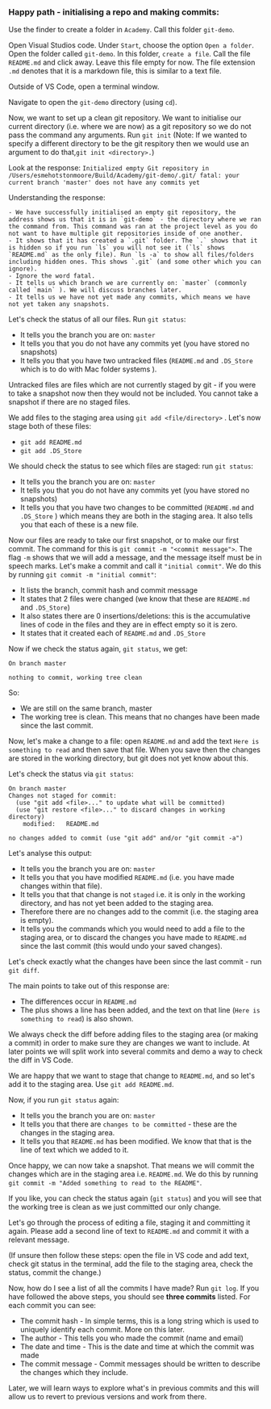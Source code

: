 ### Happy path - initialising a repo and making commits:

Use the finder to create a folder in `Academy`. Call this folder `git-demo`.

Open Visual Studios code. Under `Start`, choose the option `Open a folder`. Open the folder called `git-demo`. In this folder, `create a file`. Call the file `README.md` and click away. Leave this file empty for now. The file extension `.md` denotes that it is a markdown file, this is similar to a text file. 

Outside of VS Code, open a terminal window.

Navigate to open the `git-demo` directory (using `cd`).

Now, we want to set up a clean git repository. We want to initialise our current directory (i.e. where we are now) as a git repository so we do not pass the command any arguments. Run `git init` (Note: If we wanted to specify a different directory to be the git respitory then we would use an argument to do that,`git init <directory>.`)

Look at the response: `Initialized empty Git repository in /Users/esmehotstonmoore/Build/Academy/git-demo/.git/
fatal: your current branch 'master' does not have any commits yet`

Understanding the response: 

	- We have successfully initialised an empty git repository, the address shows us that it is in `git-demo` - the directory where we ran the command from. This command was ran at the project level as you do not want to have multiple git repositories inside of one another.
	- It shows that it has created a `.git` folder. The `.` shows that it is hidden so if you run `ls` you will not see it (`ls` shows `README.md` as the only file). Run `ls -a` to show all files/folders including hidden ones. This shows `.git` (and some other which you can ignore).
	- Ignore the word fatal.
	- It tells us which branch we are currently on: `master` (commonly called `main` ). We will discuss branches later.
	- It tells us we have not yet made any commits, which means we have not yet taken any snapshots.

Let's check the status of all our files. Run `git status`:

- It tells you the branch you are on: `master`
- It tells you that you do not have any commits yet (you have stored no snapshots)
- It tells you that you have two untracked files (`README.md` and `.DS_Store` which is to do with Mac folder systems ). 

Untracked files are files which are not currently staged by git - if you were to take a snapshot now then they would not be included. You cannot take a snapshot if there are no staged files. 

We add files to the staging area using `git add <file/directory>` . Let's now stage both of these files:

- `git add README.md`
- `git add .DS_Store`

We should check the status to see which files are staged: run `git status`:

- It tells you the branch you are on: `master`
- It tells you that you do not have any commits yet (you have stored no snapshots)
- It tells you that you have two changes to be committed (`README.md` and `.DS_Store` ) which means they are both in the staging area. It also tells you that each of these is a new file.

Now our files are ready to take our first snapshot, or to make our first commit. The command for this is `git commit -m "<commit message">`. The flag `-m` shows that we will add a message, and the message itself must be in speech marks. Let's make a commit and call it `"initial commit"`. We do this by running `git commit -m "initial commit"`:

- It lists the branch, commit hash and commit message
- It states that 2 files were changed (we know that these are `README.md` and `.DS_Store`)
- It also states there are 0 insertions/deletions: this is the accumulative lines of code in the files and they are in effect empty so it is zero.
- It states that it created each of `README.md` and `.DS_Store`

Now if we check the status again, `git status`, we get:

```On branch master```

```nothing to commit, working tree clean```

So:

- We are still on the same branch, master
- The working tree is clean. This means that no changes have been made since the last commit.

Now, let's make a change to a file: open `README.md` and add the text `Here is something to read` and then save that file. When you save then the changes are stored in the working directory, but git does not yet know about this.

Let's check the status via `git status`:

```
On branch master
Changes not staged for commit:
  (use "git add <file>..." to update what will be committed)
  (use "git restore <file>..." to discard changes in working directory)
	modified:   README.md

no changes added to commit (use "git add" and/or "git commit -a")
```

Let's analyse this output:

- It tells you the branch you are on: `master`
- It tells you that you have modified `README.md` (i.e. you have made changes within that file).
- It tells you that that change is not `staged` i.e. it is only in the working directory, and has not yet been added to the staging area.
- Therefore there are no changes add to the commit (i.e. the staging area is empty).
- It tells you the commands which you would need to add a file to the staging area, or to discard the changes you have made to `README.md` since the last commit (this would undo your saved changes).

Let's check exactly what the changes have been since the last commit - run `git diff`. 

The main points to take out of this response are:

- The differences occur in `README.md`
- The plus shows a line has been added, and the text on that line (`Here is something to read`) is also shown.

We always check the diff before adding files to the staging area (or making a commit) in order to make sure they are changes we want to include. At later points we will split work into several commits and demo a way to check the diff in VS Code.

We are happy that we want to stage that change to `README.md`, and so let's add it to the staging area. Use `git add README.md`. 

Now, if you run `git status` again:

- It tells you the branch you are on: `master`
- It tells you that there are `changes to be committed` - these are the changes in the staging area. 
- It tells you that `README.md` has been modified. We know that that is the line of text which we added to it. 

Once happy, we can now take a snapshot. That means we will commit the changes which are in the staging area i.e. `README.md`. We do this by running `git commit -m "Added something to read to the README"`.

If you like, you can check the status again (`git status`) and you will see that the working tree is clean as we just committed our only change.

Let's go through the process of editing a file, staging it and committing it again. Please add a second line of text to `README.md`  and commit it with a relevant message.

(If unsure then follow these steps: open the file in VS code and add text, check git status in the terminal, add the file to the staging area, check the status, commit the change.)

Now, how do I see a list of all the commits I have made? Run `git log`. If you have followed the above steps, you should see **three commits** listed. For each commit you can see:

- The commit hash - In simple terms, this is a long string which is used to uniquely identify each commit. More on this later.
- The author - This tells you who made the commit (name and email)
- The date and time - This is the date and time at which the commit was made
- The commit message - Commit messages should be written to describe the changes which they include.

Later, we will learn ways to explore what's in previous commits and this will allow us to revert to previous versions and work from there. 

